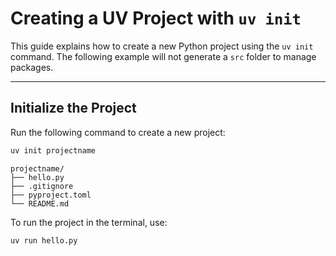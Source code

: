 # Creating a UV Project with `uv init`

This guide explains how to create a new Python project using the `uv init` command. The following example will not generate a `src` folder to manage packages.

---

## Initialize the Project

Run the following command to create a new project:

```sh
uv init projectname
```

```
projectname/
├── hello.py
├── .gitignore
├── pyproject.toml
└── README.md
```

To run the project in the terminal, use:

```sh
uv run hello.py
```


